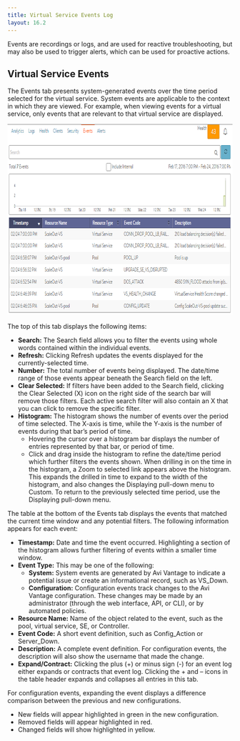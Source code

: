 ```yaml
---
title: Virtual Service Events Log
layout: 16.2
---
```

Events are recordings or logs, and are used for reactive troubleshooting, but may also be used to trigger alerts, which can be used for proactive actions.

## Virtual Service Events

The Events tab presents system-generated events over the time period selected for the virtual service. System events are applicable to the context in which they are viewed. For example, when viewing events for a virtual service, only events that are relevant to that virtual service are displayed.

<a href="img/vs-events-tab.png"><img src="img/vs-events-tab.png" alt="vs-events-tab" width="890" height="428" class="alignnone size-full wp-image-5345"></a>

The top of this tab displays the following items:

* **Search:** The Search field allows you to filter the events using whole words contained within the individual events. 
* **Refresh:** Clicking Refresh updates the events displayed for the currently-selected time. 
* **Number:** The total number of events being displayed. The date/time range of those events appear beneath the Search field on the left. 
* **Clear Selected:** If filters have been added to the Search field, clicking the Clear Selected (X) icon on the right side of the search bar will remove those filters. Each active search filter will also contain an X that you can click to remove the specific filter. 
* **Histogram:** The histogram shows the number of events over the period of time selected. The X-axis is time, while the Y-axis is the number of events during that bar’s period of time.  
    * Hovering the cursor over a histogram bar displays the number of entries represented by that bar, or period of time. 
    * Click and drag inside the histogram to refine the date/time period which further filters the events shown. When drilling in on the time in the histogram, a Zoom to selected link appears above the histogram. This expands the drilled in time to expand to the width of the histogram, and also changes the Displaying pull-down menu to Custom. To return to the previously selected time period, use the Displaying pull-down menu.  

The table at the bottom of the Events tab displays the events that matched the current time window and any potential filters. The following information appears for each event:

* **Timestamp:** Date and time the event occurred. Highlighting a section of the histogram allows further filtering of events within a smaller time window. 
* **Event Type:** This may be one of the following:  
    * **System:** System events are generated by Avi Vantage to indicate a potential issue or create an informational record, such as VS_Down. 
    * **Configuration:** Configuration events track changes to the Avi Vantage configuration. These changes may be made by an administrator (through the web interface, API, or CLI), or by automated policies. 
* **Resource Name:** Name of the object related to the event, such as the pool, virtual service, SE, or Controller. 
* **Event Code:** A short event definition, such as Config_Action or Server_Down. 
* **Description:** A complete event definition. For configuration events, the description will also show the username that made the change. 
* **Expand/Contract:** Clicking the plus (+) or minus sign (-) for an event log either expands or contracts that event log. Clicking the + and – icons in the table header expands and collapses all entries in this tab.  

For configuration events, expanding the event displays a difference comparison between the previous and new configurations.

* New fields will appear highlighted in green in the new configuration. 
* Removed fields will appear highlighted in red. 
* Changed fields will show highlighted in yellow.   